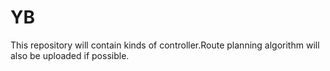 # YB
This repository will contain kinds of controller.Route planning algorithm will also be uploaded if possible.
